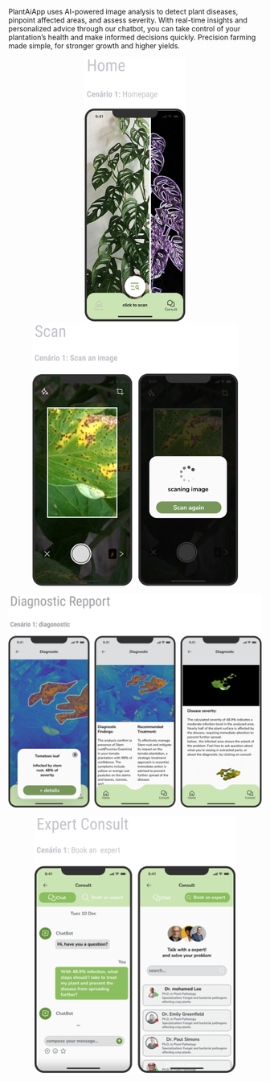 <p>PlantAiApp uses AI-powered image analysis to detect plant diseases, pinpoint affected areas, and assess severity. With real-time insights and personalized advice through our chatbot, you can take control of your plantation’s health and make informed decisions quickly. Precision farming made simple, for stronger growth and higher yields.</p>

<p align="center">
<img src="./assets/home-page.png"       width="200px">
<img src="./assets/scan-page.png"       width="409px">
</p>
<p align="center">
<img src="./assets/diagnostic-page.png" width="600px">
</p>
<p align="center">
<img src="./assets/book-expert-page.png" width="400px">
</p>

